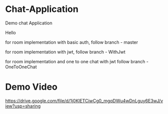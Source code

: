 # Chat-Application
Demo chat Application

Hello 

for room implementation with basic auth, follow branch - master

for room implementation with jwt, follow branch - WithJwt

for room implementation and one to one chat with jwt follow branch - OneToOneChat

# Demo Video
https://drive.google.com/file/d/1j0KlETCiwCg0_mgqDWu4wDnLguy6E3wJ/view?usp=sharing

